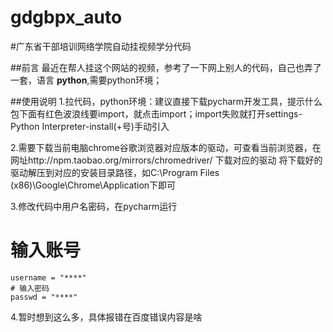 # gdgbpx_auto
#广东省干部培训网络学院自动挂视频学分代码

##前言
最近在帮人挂这个网站的视频，参考了一下网上别人的代码，自己也弄了一套，语言 **python**,需要python环境；

##使用说明
1.拉代码，python环境：建议直接下载pycharm开发工具，提示什么包下面有红色波浪线要import，就点击import；import失败就打开settings-Python Interpreter-install(+号)手动引入

2.需要下载当前电脑chrome谷歌浏览器对应版本的驱动，可查看当前浏览器，在网址http://npm.taobao.org/mirrors/chromedriver/  下载对应的驱动
将下载好的驱动解压到对应的安装目录路径，如C:\Program Files (x86)\Google\Chrome\Application下即可

3.修改代码中用户名密码，在pycharm运行
 # 输入账号
    username = "****"
    # 输入密码
    passwd = "****"

4.暂时想到这么多，具体报错在百度错误内容是啥
